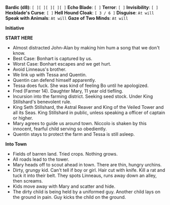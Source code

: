 **Bardic (d8)**: `[ ][ ][ ][ ][ ]`
**Echo Blade**: `[ ]`
**Terror**: `[ ]`
**Invisibility**: `[ ]`
**Hexblade's Curse**: `[ ]`
**Hell Hound Cloak**: `[ 3 / 6 ]`
**Disguise**: `At will`
**Speak with Animals**: `At will`
**Gaze of Two Minds**: `At will`

**Initiative**

**START HERE**
- Almost distracted John-Alan by making him hum a song that we don't know.
- Best Case: Bonhart is captured by us.
- Worst Case: Bonhart escapes and we get hurt.
- Avoid Linneaus's brother.
- We link up with Tessa and Quentin.
- Quentin can defend himself apparently.
- Tessa does fuck. She was kind of feeling Bo until he apologized.
- Fred (Farmer 14). Daughter Mary, 11 year old tiefling.
- Incursion into the farming district. Seeking seed stock. Under King Stillshard's benevolent rule.
- King Seth Stillshard, the Astral Reaver and King of the Veiled Tower and all its Seas. King Stillshard in public, unless speaking a officer of captain or higher.
- Mary agrees to guide us around town. Niccolo is shaken by this innocent, fearful child serving so obediently.
- Quentin stays to protect the farm and Tessa is still asleep.

**Into Town**
- Fields of barren land. Tried crops. Nothing grows.
- All roads lead to the tower.
- Mary heads off to scout ahead in town. There are thin, hungry urchins.
- Dirty, grungy kid. Can't tell if boy or girl. Hair cut with knife. Kill a rat and tuck it into their belt. They spots Linneaus, runs away down an alley, then screams.
- Kids move away with Mary and scatter and hide.
- The dirty child is being held by a uniformed guy. Another child lays on the ground in pain. Guy kicks the child on the ground.